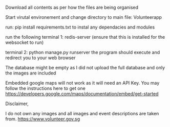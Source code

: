Download all contents as per how the files are being organised

Start virutal environement and change directory to main file: Volunteerapp

run: pip install requirements.txt
to instal any dependacies and modules

run the following
terminal 1:
redis-server (ensure that this is installed for the websocket to run)

terminal 2:
python manage.py runserver
the program should execute and redirect you to your web browser


The database might be empty as I did not upload the full database and only the images are included

Embedded google maps will not work as it will need an API Key.
You may follow the instructions here to get one
https://developers.google.com/maps/documentation/embed/get-started


Disclaimer,

I do not own any images and all images and event descriptions are taken from.
https://www.volunteer.gov.sg


